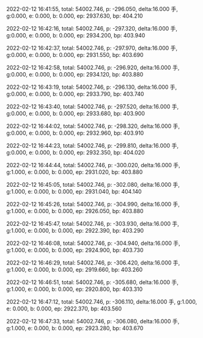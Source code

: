 2022-02-12 16:41:55, total: 54002.746, p: -296.050, delta:16.000 手, g:0.000, e: 0.000, b: 0.000, ep: 2937.630, bp: 404.210

2022-02-12 16:42:16, total: 54002.746, p: -297.320, delta:16.000 手, g:0.000, e: 0.000, b: 0.000, ep: 2934.200, bp: 403.940

2022-02-12 16:42:37, total: 54002.746, p: -297.970, delta:16.000 手, g:0.000, e: 0.000, b: 0.000, ep: 2931.550, bp: 403.690

2022-02-12 16:42:58, total: 54002.746, p: -296.920, delta:16.000 手, g:0.000, e: 0.000, b: 0.000, ep: 2934.120, bp: 403.880

2022-02-12 16:43:19, total: 54002.746, p: -296.130, delta:16.000 手, g:0.000, e: 0.000, b: 0.000, ep: 2933.790, bp: 403.740

2022-02-12 16:43:40, total: 54002.746, p: -297.520, delta:16.000 手, g:0.000, e: 0.000, b: 0.000, ep: 2933.680, bp: 403.900

2022-02-12 16:44:02, total: 54002.746, p: -298.320, delta:16.000 手, g:0.000, e: 0.000, b: 0.000, ep: 2932.960, bp: 403.910

2022-02-12 16:44:23, total: 54002.746, p: -299.810, delta:16.000 手, g:0.000, e: 0.000, b: 0.000, ep: 2932.350, bp: 404.020

2022-02-12 16:44:44, total: 54002.746, p: -300.020, delta:16.000 手, g:1.000, e: 0.000, b: 0.000, ep: 2931.020, bp: 403.880

2022-02-12 16:45:05, total: 54002.746, p: -302.080, delta:16.000 手, g:1.000, e: 0.000, b: 0.000, ep: 2931.040, bp: 404.140

2022-02-12 16:45:26, total: 54002.746, p: -304.990, delta:16.000 手, g:1.000, e: 0.000, b: 0.000, ep: 2926.050, bp: 403.880

2022-02-12 16:45:47, total: 54002.746, p: -303.930, delta:16.000 手, g:1.000, e: 0.000, b: 0.000, ep: 2922.390, bp: 403.290

2022-02-12 16:46:08, total: 54002.746, p: -304.940, delta:16.000 手, g:1.000, e: 0.000, b: 0.000, ep: 2924.900, bp: 403.730

2022-02-12 16:46:29, total: 54002.746, p: -306.420, delta:16.000 手, g:1.000, e: 0.000, b: 0.000, ep: 2919.660, bp: 403.260

2022-02-12 16:46:51, total: 54002.746, p: -305.680, delta:16.000 手, g:1.000, e: 0.000, b: 0.000, ep: 2920.800, bp: 403.310

2022-02-12 16:47:12, total: 54002.746, p: -306.110, delta:16.000 手, g:1.000, e: 0.000, b: 0.000, ep: 2922.370, bp: 403.560

2022-02-12 16:47:33, total: 54002.746, p: -306.080, delta:16.000 手, g:1.000, e: 0.000, b: 0.000, ep: 2923.280, bp: 403.670